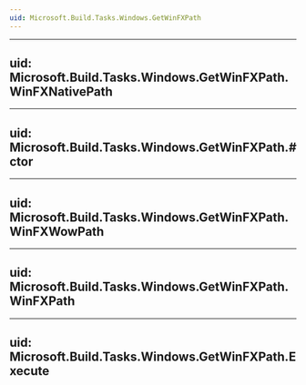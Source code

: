 ```yaml
---
uid: Microsoft.Build.Tasks.Windows.GetWinFXPath
---
```


---
uid: Microsoft.Build.Tasks.Windows.GetWinFXPath.WinFXNativePath
---

---
uid: Microsoft.Build.Tasks.Windows.GetWinFXPath.#ctor
---

---
uid: Microsoft.Build.Tasks.Windows.GetWinFXPath.WinFXWowPath
---

---
uid: Microsoft.Build.Tasks.Windows.GetWinFXPath.WinFXPath
---

---
uid: Microsoft.Build.Tasks.Windows.GetWinFXPath.Execute
---
